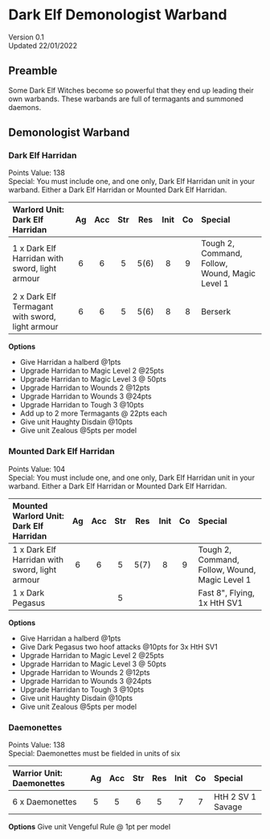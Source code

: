 # Dark Elf Demonologist Warband
Version  0.1<BR>
Updated 22/01/2022

## Preamble
Some Dark Elf Witches become so powerful that they end up leading their own warbands.  These warbands are full of termagants and summoned daemons.

## Demonologist Warband

### Dark Elf Harridan
Points Value: 138<br>
Special: You must include one, and one only, Dark Elf Harridan unit in your warband.  Either a Dark Elf Harridan or Mounted Dark Elf Harridan.

| Warlord Unit: Dark Elf Harridan                 | Ag   | Acc  | Str  | Res  | Init | Co   | Special                                         |
|:------------------------------------------------|:----:|:----:|:----:|:----:|:----:|:----:|:------------------------------------------------|
| 1 x Dark Elf Harridan with sword, light armour  | 6    | 6    | 5    | 5(6) | 8    | 9    | Tough 2, Command, Follow, Wound, Magic Level 1  |
| 2 x Dark Elf Termagant with sword, light armour | 6    | 6    | 5    | 5(6) | 8    | 8    | Berserk                                         |

**Options**
  * Give Harridan a halberd @1pts
  * Upgrade Harridan to Magic Level 2 @25pts
  * Upgrade Harridan to Magic Level 3 @ 50pts
  * Upgrade Harridan to Wounds 2 @12pts
  * Upgrade Harridan to Wounds 3 @24pts
  * Upgrade Harridan to Tough 3 @10pts
  * Add up to 2 more Termagants @ 22pts each
  * Give unit Haughty Disdain @10pts
  * Give unit Zealous @5pts per model

### Mounted Dark Elf Harridan
Points Value: 104<br>
Special: You must include one, and one only, Dark Elf Harridan unit in your warband.  Either a Dark Elf Harridan or Mounted Dark Elf Harridan.

| Mounted Warlord Unit: Dark Elf Harridan        | Ag   | Acc  | Str  | Res  | Init | Co   | Special                                         |
|:-----------------------------------------------|:----:|:----:|:----:|:----:|:----:|:----:|:------------------------------------------------|
| 1 x Dark Elf Harridan with sword, light armour | 6    | 6    | 5    | 5(7) | 8    | 9    | Tough 2, Command, Follow, Wound, Magic Level 1  |
| 1 x Dark Pegasus                               |      |      | 5    |      |      |      | Fast 8", Flying, 1x HtH SV1                     |

**Options**
  * Give Harridan a halberd @1pts
  * Give Dark Pegasus two hoof attacks @10pts for 3x HtH SV1
  * Upgrade Harridan to Magic Level 2 @25pts
  * Upgrade Harridan to Magic Level 3 @ 50pts
  * Upgrade Harridan to Wounds 2 @12pts
  * Upgrade Harridan to Wounds 3 @24pts
  * Upgrade Harridan to Tough 3 @10pts
  * Give unit Haughty Disdain @10pts
  * Give unit Zealous @5pts per model

### Daemonettes
Points Value: 138<br>
Special:  Daemonettes must be fielded in units of six

| Warrior Unit: Daemonettes | Ag   | Acc  | Str  | Res  | Init | Co   | Special            |
|:--------------------------|:----:|:----:|:----:|:----:|:----:|:----:|:-------------------|
| 6 x Daemonettes           | 5    | 5    | 6    | 5    | 7    | 7    | HtH 2 SV 1 Savage  |

**Options**
Give unit Vengeful Rule @ 1pt per model



